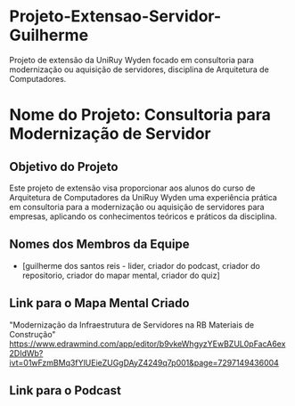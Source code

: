 # Projeto-Extensao-Servidor-Guilherme
Projeto de extensão da UniRuy Wyden focado em consultoria para modernização ou aquisição de servidores, disciplina de Arquitetura de Computadores.

# Nome do Projeto: Consultoria para Modernização de Servidor

## Objetivo do Projeto
Este projeto de extensão visa proporcionar aos alunos do curso de Arquitetura de Computadores da UniRuy Wyden uma experiência prática em consultoria para a modernização ou aquisição de servidores para empresas, aplicando os conhecimentos teóricos e práticos da disciplina.

## Nomes dos Membros da Equipe
* [guilherme dos santos reis - lider, criador do podcast, criador do repositorio, criador do mapar mental, criador do quiz]


## Link para o Mapa Mental Criado
"Modernização da Infraestrutura de Servidores na RB Materiais de Construção" 
https://www.edrawmind.com/app/editor/b9vkeWhgyzYEwBZUL0pFacA6ex2DIdWb?ivt=01wFzmBMq3fYlUEieZUGgDAyZ4249q7p001&page=7297149436004

## Link para o Podcast
